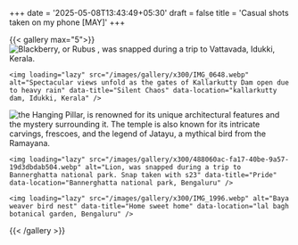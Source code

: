 +++
date = '2025-05-08T13:43:49+05:30'
draft = false
title = 'Casual shots taken on my phone [MAY]'
+++


{{< gallery max="5">}}
    <img loading="lazy" src="/images/gallery/x300/IMG_3066.webp" alt="Blackberry, or Rubus , was snapped during a trip to Vattavada, Idukki, Kerala." data-title="Blackberry" data-location="Vattavada, Idukki, Kerala" />

    
    <img loading="lazy" src="/images/gallery/x300/IMG_0648.webp" alt="Spectacular views unfold as the gates of Kallarkutty Dam open due to heavy rain" data-title="Silent Chaos" data-location="kallarkutty dam, Idukki, Kerala" />


  <img loading="lazy" src="/images/gallery/x300/IMG_2353.webp" alt="the Hanging Pillar, is renowned for its unique architectural features and the mystery surrounding it. The temple is also known for its intricate carvings, frescoes, and the legend of Jatayu, a mythical bird from the Ramayana." data-title="Veerabhadra Temple, Lepakshi" data-location="Veerabhadra Temple, Lepakshi, Andhra Pradesh" />

    <img loading="lazy" src="/images/gallery/x300/488060ac-fa17-40be-9a57-19d3dbdab504.webp" alt="Lion, was snapped during a trip to Bannerghatta national park. Snap taken with s23" data-title="Pride" data-location="Bannerghatta national park, Bengaluru" />

    <img loading="lazy" src="/images/gallery/x300/IMG_1996.webp" alt="Baya weaver bird nest" data-title="Home sweet home" data-location="lal bagh botanical garden, Bengaluru" />
    
{{< /gallery >}}